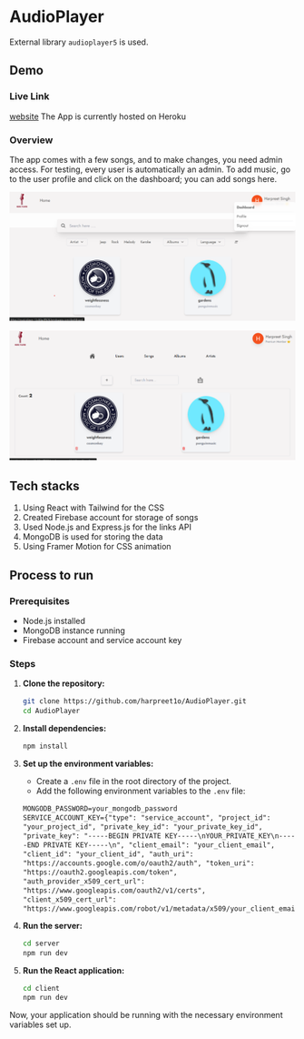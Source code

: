 # AudioPlayer

External library `audioplayer5` is used.

## Demo

### Live Link
[website](https://github.com/harpreet1o/AudioPlayer.git)
The App is currently hosted on Heroku

### Overview

The app comes with a few songs, and to make changes, you need admin access. For testing, every user is automatically an admin. To add music, go to the user profile and click on the dashboard; you can add songs here.

![mainPage](./mainPage.png)

![addingSong](./addingSong.png)


## Tech stacks

1. Using React with Tailwind for the CSS
2. Created Firebase account for storage of songs
3. Used Node.js and Express.js for the links API
4. MongoDB is used for storing the data
5. Using Framer Motion for CSS animation


## Process to run

### Prerequisites

- Node.js installed
- MongoDB instance running
- Firebase account and service account key

### Steps

1. **Clone the repository:**

    ```sh
    git clone https://github.com/harpreet1o/AudioPlayer.git
    cd AudioPlayer
    ```

2. **Install dependencies:**

    ```sh
    npm install
    ```

3. **Set up the environment variables:**

    - Create a `.env` file in the root directory of the project.
    - Add the following environment variables to the `.env` file:

    ```env
    MONGODB_PASSWORD=your_mongodb_password
    SERVICE_ACCOUNT_KEY={"type": "service_account", "project_id": "your_project_id", "private_key_id": "your_private_key_id", "private_key": "-----BEGIN PRIVATE KEY-----\nYOUR_PRIVATE_KEY\n-----END PRIVATE KEY-----\n", "client_email": "your_client_email", "client_id": "your_client_id", "auth_uri": "https://accounts.google.com/o/oauth2/auth", "token_uri": "https://oauth2.googleapis.com/token", "auth_provider_x509_cert_url": "https://www.googleapis.com/oauth2/v1/certs", "client_x509_cert_url": "https://www.googleapis.com/robot/v1/metadata/x509/your_client_email"}
    ```

4. **Run the server:**

    ```sh
    cd server
    npm run dev
    ```

5. **Run the React application:**

    ```sh
    cd client
    npm run dev
    ```

Now, your application should be running with the necessary environment variables set up.
